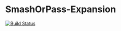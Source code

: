 # SmashOrPass-Expansion
[![Build Status](http://ci.extendedclip.com/buildStatus/icon?job=SmashOrPass-Expansion&build=1)](http://ci.extendedclip.com/job/SmashOrPass-Expansion/1/)
